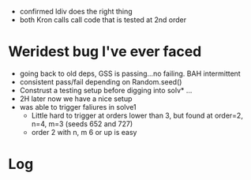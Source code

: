 - confirmed ldiv does the right thing
- both Kron calls call code that is tested at 2nd order

# Weridest bug I've ever faced
- going back to old deps, GSS is passing...no failing. BAH intermittent
- consistent pass/fail depending on Random.seed()
- Construst a testing setup before digging into solv*
...
- 2H later now we have a nice setup
- was able to trigger faliures in solve1
	- Little hard to trigger at orders lower than 3, but found at order=2, n=4, m=3 (seeds 652 and 727)
	- order 2 with n, m 6 or up is easy





# Log
